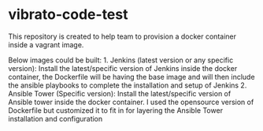 # vibrato-code-test

This repository is created to help team to provision a docker container inside a vagrant image.

Below images could be built:
    1. Jenkins (latest version or any specific version):
        Install the latest/specific version of Jenkins inside the docker container, the Dockerfile will be having the base image and will then include the ansible playbooks to complete the installation and setup of Jenkins
    2. Ansible Tower (Specific version):
        Install the latest/specific version of Ansible tower inside the docker container. I used the opensource version of Dockerfile but customized it to fit in for layering the Ansible Tower installation and configuration
